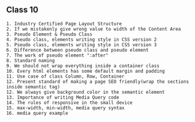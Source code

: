 ## **Class 10**

    1. Industry Certified Page Layout Structure
    2. If we mistakenly give wrong value to width of the Content Area
    3. Pseudo Element & Pseudo Class
    4. Pseudo class, elements writing style in CSS version 2
    5. Pseudo class, elements writing style in CSS version 3
    6. Difference between pseudo class and pseudo element
    7. The work of pseudo element ":after"
    8. Standard naming
    9. We should not wrap everything inside a container class
    10. Every html elements has some default margin and padding
    11. Use case of class Column, Row, Container
    12. Present standard of making a page SEO friendly(wrap the sections inside semantic tag)
    12. We always give background color in the semantic element
    13. Importance of writing Media Query code
    14. The rules of responsive in the small device
    15. max-width, min-width, media query syntax
    16. media query example